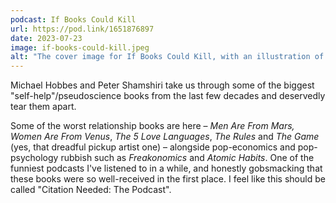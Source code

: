 ```yaml
---
podcast: If Books Could Kill
url: https://pod.link/1651876897
date: 2023-07-23
image: if-books-could-kill.jpeg
alt: "The cover image for If Books Could Kill, with an illustration of a bleeding book" 
---
```


Michael Hobbes and Peter Shamshiri take us through some of the biggest "self-help"/pseudoscience books from the last few decades and deservedly tear them apart. <!--more--> 

Some of the worst relationship books are here &ndash; _Men Are From Mars, Women Are From Venus_, _The 5 Love Languages_, _The Rules_ and _The Game_ (yes, that dreadful pickup artist one) &ndash; alongside pop-economics and pop-psychology rubbish such as _Freakonomics_ and _Atomic Habits_. One of the funniest podcasts I've listened to in a while, and honestly gobsmacking that these books were so well-received in the first place. I feel like this should be called "Citation Needed: The Podcast". 
